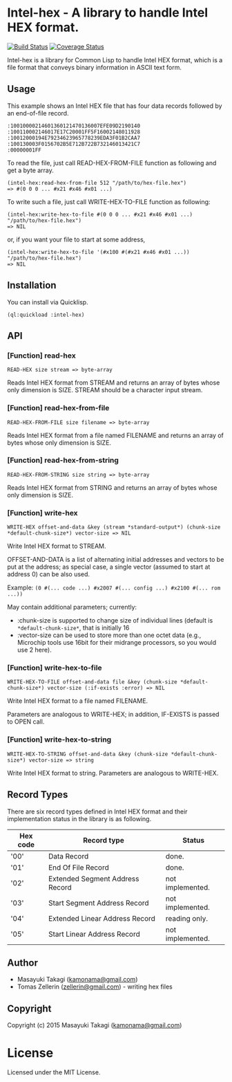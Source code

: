 # Intel-hex - A library to handle Intel HEX format.

[![Build Status](https://travis-ci.org/takagi/intel-hex.svg?branch=master)](https://travis-ci.org/takagi/intel-hex)
[![Coverage Status](https://coveralls.io/repos/takagi/intel-hex/badge.svg?branch=master)](https://coveralls.io/r/takagi/intel-hex?branch=master)

Intel-hex is a library for Common Lisp to handle Intel HEX format, which is a file format that conveys binary information in ASCII text form.

## Usage

This example shows an Intel HEX file that has four data records followed by an end-of-file record.

    :10010000214601360121470136007EFE09D2190140
    :100110002146017E17C20001FF5F16002148011928
    :10012000194E79234623965778239EDA3F01B2CAA7
    :100130003F0156702B5E712B722B732146013421C7
    :00000001FF

To read the file, just call READ-HEX-FROM-FILE function as following and get a byte array.

    (intel-hex:read-hex-from-file 512 "/path/to/hex-file.hex")
    => #(0 0 0 ... #x21 #x46 #x01 ...)

To write such a file, just call WRITE-HEX-TO-FILE function as following:

    (intel-hex:write-hex-to-file #(0 0 0 ... #x21 #x46 #x01 ...) "/path/to/hex-file.hex")
    => NIL

or, if you want your file to start at some address,

    (intel-hex:write-hex-to-file '(#x100 #(#x21 #x46 #x01 ...)) "/path/to/hex-file.hex")
    => NIL


## Installation

You can install via Quicklisp.

    (ql:quickload :intel-hex)

## API

### [Function] read-hex

    READ-HEX size stream => byte-array

Reads Intel HEX format from STREAM and returns an array of bytes whose only dimension is SIZE. STREAM should be a character input stream.

### [Function] read-hex-from-file

    READ-HEX-FROM-FILE size filename => byte-array

Reads Intel HEX format from a file named FILENAME and returns an array of bytes whose only dimension is SIZE.

### [Function] read-hex-from-string

    READ-HEX-FROM-STRING size string => byte-array

Reads Intel HEX format from STRING and returns an array of bytes whose only dimension is SIZE.

### [Function] write-hex

    WRITE-HEX offset-and-data &key (stream *standard-output*) (chunk-size *default-chunk-size*) vector-size => NIL

Write Intel HEX format to STREAM.

OFFSET-AND-DATA is a list of alternating initial addresses and vectors
to be put at the address; as special case, a single vector (assumed to
start at address 0) can be also used.

Example: `(0 #(... code ...) #x2007 #(... config ...) #x2100 #(... rom ...))`

May contain additional parameters; currently:
- :chunk-size is supported to change size of individual lines (default
  is `*default-chunk-size*`, that is initially 16
- :vector-size can be used to store more than one octet data (e.g.,
Microchip tools use 16bit for their midrange processors, so you would
use 2 here).

### [Function] write-hex-to-file

    WRITE-HEX-TO-FILE offset-and-data file &key (chunk-size *default-chunk-size*) vector-size (:if-exists :error) => NIL

Write Intel HEX format to a file named FILENAME.

Parameters are analogous to WRITE-HEX; in addition, IF-EXISTS is
passed to OPEN call.

### [Function] write-hex-to-string

    WRITE-HEX-TO-STRING offset-and-data &key (chunk-size *default-chunk-size*) vector-size => string

Write Intel HEX format to string. Parameters are analogous to WRITE-HEX.

## Record Types

There are six record types defined in Intel HEX format and their implementation status in the library is as following.

Hex code | Record type | Status
---------|-------------|-------
'00' | Data Record | done.
'01' | End Of File Record | done.
'02' | Extended Segment Address Record | not implemented.
'03' | Start Segment Address Record | not implemented.
'04' | Extended Linear Address Record | reading only.
'05' | Start Linear Address Record | not implemented.

## Author

* Masayuki Takagi (kamonama@gmail.com)
* Tomas Zellerin (zellerin@gmail.com) - writing hex files

## Copyright

Copyright (c) 2015 Masayuki Takagi (kamonama@gmail.com)

# License

Licensed under the MIT License.
